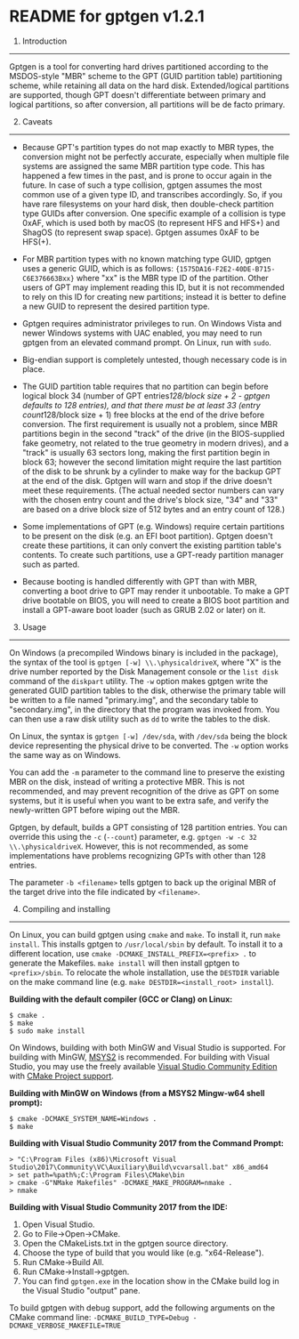 README for gptgen v1.2.1
========================

1. Introduction
---------------

Gptgen is a tool for converting hard drives partitioned according to
the MSDOS-style "MBR" scheme to the GPT (GUID partition table)
partitioning scheme, while retaining all data on the hard disk.
Extended/logical partitions are supported, though GPT doesn't
differentiate between primary and logical partitions, so after
conversion, all partitions will be de facto primary.

2. Caveats
----------

* Because GPT's partition types do not map exactly to MBR types,
  the conversion might not be perfectly accurate, especially when
  multiple file systems are assigned the same MBR partition type code.
  This has happened a few times in the past, and is prone to occur
  again in the future. In case of such a type collision, gptgen
  assumes the most common use of a given type ID, and transcribes
  accordingly. So, if you have rare filesystems on your hard disk, then
  double-check partition type GUIDs after conversion. One specific
  example of a collision is type 0xAF, which is used both by macOS
  (to represent HFS and HFS+) and ShagOS (to represent swap space).
  Gptgen assumes 0xAF to be HFS(+).

* For MBR partition types with no known matching type GUID, gptgen
  uses a generic GUID, which is as follows:
  `{1575DA16-F2E2-40DE-B715-C6E376663Bxx}`
  where "xx" is the MBR type ID of the partition. Other users of GPT
  may implement reading this ID, but it is not recommended to rely on
  this ID for creating new partitions; instead it is better to define a
  new GUID to represent the desired partition type.

* Gptgen requires administrator privileges to run. On Windows Vista and
  newer Windows systems with UAC enabled, you may need to run gptgen
  from an elevated command prompt. On Linux, run with `sudo`.

* Big-endian support is completely untested, though necessary code is
  in place.

* The GUID partition table requires that no partition can begin before
  logical block 34 (number of GPT entries*128/block size + 2 - gptgen
  defaults to 128 entries), and that there must be at least 33
  (entry count*128/block size + 1) free blocks at the end of the drive
  before conversion. The first requirement is usually not a problem,
  since MBR partitions begin in the second "track" of the drive (in the
  BIOS-supplied fake geometry, not related to the true geometry in
  modern drives), and a "track" is usually 63 sectors long, making the
  first partition begin in block 63; however the second limitation
  might require the last partition of the disk to be shrunk by a
  cylinder to make way for the backup GPT at the end of the disk. Gptgen
  will warn and stop if the drive doesn't meet these requirements.
  (The actual needed sector numbers can vary with the chosen entry
  count and the drive's block size, "34" and "33" are based on a
  drive block size of 512 bytes and an entry count of 128.)

* Some implementations of GPT (e.g. Windows) require certain partitions
  to be present on the disk (e.g. an EFI boot partition). Gptgen
  doesn't create these partitions, it can only convert the existing
  partition table's contents. To create such partitions, use a
  GPT-ready partition manager such as parted.

* Because booting is handled differently with GPT than with MBR,
  converting a boot drive to GPT may render it unbootable. To make a GPT
  drive bootable on BIOS, you will need to create a BIOS boot partition
  and install a GPT-aware boot loader (such as GRUB 2.02 or later) on
  it.

3. Usage
--------

On Windows (a precompiled Windows binary is included in the package),
the syntax of the tool is `gptgen [-w] \\.\physicaldriveX`, where "X"
is the drive number reported by the Disk Management console or the
`list disk` command of the `diskpart` utility. The `-w` option makes
gptgen write the generated GUID partition tables to the disk, otherwise
the primary table will be written to a file named "primary.img",
and the secondary table to "secondary.img", in the directory that the
program was invoked from. You can then use a raw disk utility such as
`dd` to write the tables to the disk.

On Linux, the syntax is `gptgen [-w] /dev/sda`, with `/dev/sda` being
the block device representing the physical drive to be converted. The
`-w` option works the same way as on Windows.

You can add the `-m` parameter to the command line to preserve the
existing MBR on the disk, instead of writing a protective MBR. This is
not recommended, and may prevent recognition of the drive as GPT on some
systems, but it is useful when you want to be extra safe, and verify
the newly-written GPT before wiping out the MBR.

Gptgen, by default, builds a GPT consisting of 128 partition entries.
You can override this using the `-c` (`--count`) parameter, e.g.
`gptgen -w -c 32 \\.\physicaldriveX`. However, this is not recommended,
as some implementations have problems recognizing GPTs with other than
128 entries.

The parameter `-b <filename>` tells gptgen to back up the original MBR
of the target drive into the file indicated by `<filename>`.

4. Compiling and installing
---------------------------

On Linux, you can build gptgen using `cmake` and `make`. To install it,
run `make install`. This installs gptgen to `/usr/local/sbin` by
default. To install it to a different location, use
`cmake -DCMAKE_INSTALL_PREFIX=<prefix> .` to generate the Makefiles.
`make install` will then install gptgen to `<prefix>/sbin`. To relocate
the whole installation, use the `DESTDIR` variable on the make command
line (e.g. `make DESTDIR=<install_root> install`).

**Building with the default compiler (GCC or Clang) on Linux:**
```
$ cmake .
$ make
$ sudo make install
```

On Windows, building with both MinGW and Visual Studio is supported. For
building with MinGW, [MSYS2](https://www.msys2.org) is recommended. For
building with Visual Studio, you may use the freely available
[Visual Studio Community Edition](https://www.visualstudio.com/vs/community)
with [CMake Project support](https://docs.microsoft.com/en-us/cpp/ide/cmake-tools-for-visual-cpp).

**Building with MinGW on Windows (from a MSYS2 Mingw-w64 shell prompt):**
```
$ cmake -DCMAKE_SYSTEM_NAME=Windows .
$ make
```

**Building with Visual Studio Community 2017 from the Command Prompt:**
```
> "C:\Program Files (x86)\Microsoft Visual Studio\2017\Community\VC\Auxiliary\Build\vcvarsall.bat" x86_amd64
> set path=%path%;C:\Program Files\CMake\bin
> cmake -G"NMake Makefiles" -DCMAKE_MAKE_PROGRAM=nmake .
> nmake
```

**Building with Visual Studio Community 2017 from the IDE:**
1. Open Visual Studio.
2. Go to File->Open->CMake.
3. Open the CMakeLists.txt in the gptgen source directory.
4. Choose the type of build that you would like (e.g. "x64-Release").
5. Run CMake->Build All.
6. Run CMake->Install->gptgen.
7. You can find `gptgen.exe` in the location show in the CMake build log
   in the Visual Studio "output" pane.

To build gptgen with debug support, add the following arguments on the
CMake command line:
`-DCMAKE_BUILD_TYPE=Debug -DCMAKE_VERBOSE_MAKEFILE=TRUE`

